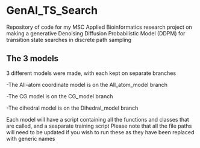 # GenAI_TS_Search
Repository of code for my MSC Applied Bioinformatics research project on making a generative Denoising Diffusion Probabilistic Model (DDPM) for transition state searches in discrete path sampling

## The 3 models
3 different models were made, with each kept on separate branches

  -The All-atom coordinate model is on the All_atom_model branch

  -The CG model is on the CG_model branch

  -The dihedral model is on the Dihedral_model branch

Each model will have a script containing all the functions and classes that are called, and a seaparate training script
Please note that all the file paths will need to be updated if you wish to run these as they have been replaced with generic names
